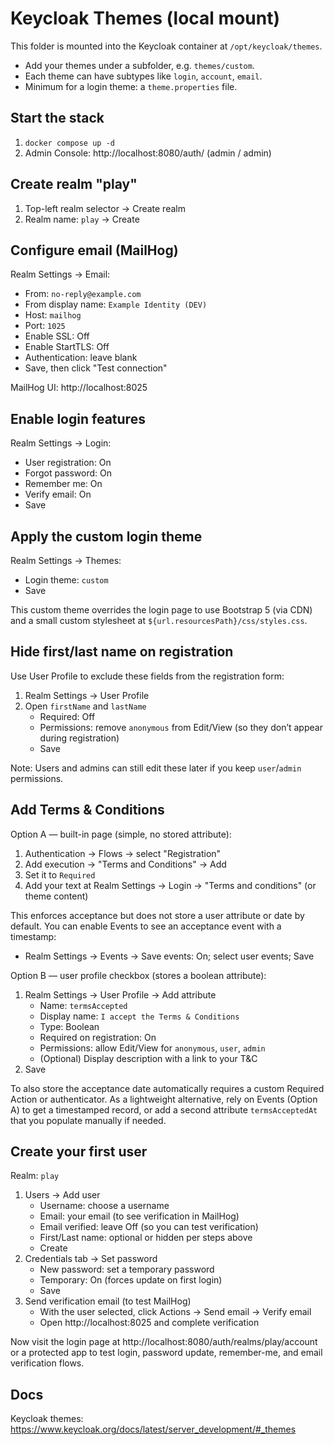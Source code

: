 # Keycloak Themes (local mount)

This folder is mounted into the Keycloak container at `/opt/keycloak/themes`.

- Add your themes under a subfolder, e.g. `themes/custom`.
- Each theme can have subtypes like `login`, `account`, `email`.
- Minimum for a login theme: a `theme.properties` file.

## Start the stack

1) `docker compose up -d`
2) Admin Console: http://localhost:8080/auth/ (admin / admin)

## Create realm "play"

1) Top-left realm selector -> Create realm
2) Realm name: `play` -> Create

## Configure email (MailHog)

Realm Settings -> Email:
- From: `no-reply@example.com`
- From display name: `Example Identity (DEV)`
- Host: `mailhog`
- Port: `1025`
- Enable SSL: Off
- Enable StartTLS: Off
- Authentication: leave blank
- Save, then click "Test connection"

MailHog UI: http://localhost:8025

## Enable login features

Realm Settings -> Login:
- User registration: On
- Forgot password: On
- Remember me: On
- Verify email: On
- Save

## Apply the custom login theme

Realm Settings -> Themes:
- Login theme: `custom`
- Save

This custom theme overrides the login page to use Bootstrap 5 (via CDN) and a small custom stylesheet at `${url.resourcesPath}/css/styles.css`.

## Hide first/last name on registration

Use User Profile to exclude these fields from the registration form:
1) Realm Settings -> User Profile
2) Open `firstName` and `lastName`
   - Required: Off
   - Permissions: remove `anonymous` from Edit/View (so they don’t appear during registration)
   - Save

Note: Users and admins can still edit these later if you keep `user`/`admin` permissions.

## Add Terms & Conditions

Option A — built-in page (simple, no stored attribute):
1) Authentication -> Flows -> select "Registration"
2) Add execution -> "Terms and Conditions" -> Add
3) Set it to `Required`
4) Add your text at Realm Settings -> Login -> "Terms and conditions" (or theme content)

This enforces acceptance but does not store a user attribute or date by default. You can enable Events to see an acceptance event with a timestamp:
- Realm Settings -> Events -> Save events: On; select user events; Save

Option B — user profile checkbox (stores a boolean attribute):
1) Realm Settings -> User Profile -> Add attribute
   - Name: `termsAccepted`
   - Display name: `I accept the Terms & Conditions`
   - Type: Boolean
   - Required on registration: On
   - Permissions: allow Edit/View for `anonymous`, `user`, `admin`
   - (Optional) Display description with a link to your T&C
2) Save

To also store the acceptance date automatically requires a custom Required Action or authenticator. As a lightweight alternative, rely on Events (Option A) to get a timestamped record, or add a second attribute `termsAcceptedAt` that you populate manually if needed.

## Create your first user

Realm: `play`

1) Users -> Add user
   - Username: choose a username
   - Email: your email (to see verification in MailHog)
   - Email verified: leave Off (so you can test verification)
   - First/Last name: optional or hidden per steps above
   - Create
2) Credentials tab -> Set password
   - New password: set a temporary password
   - Temporary: On (forces update on first login)
   - Save
3) Send verification email (to test MailHog)
   - With the user selected, click Actions -> Send email -> Verify email
   - Open http://localhost:8025 and complete verification

Now visit the login page at http://localhost:8080/auth/realms/play/account or a protected app to test login, password update, remember-me, and email verification flows.

## Docs

Keycloak themes: https://www.keycloak.org/docs/latest/server_development/#_themes
